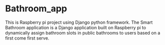 # Bathroom_app
This is Raspberry pi project using Django python framework.
The Smart Bathroom application is a Django application built on Raspberry pi to dynamically assign bathroom slots in public bathrooms to users based on a first come first serve.
